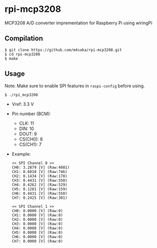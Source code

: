 # rpi-mcp3208
MCP3208 A/D converter imprementation for Raspberry Pi using wiringPi

## Compilation
```
$ git clone https://github.com/m4saka/rpi-mcp3208.git
$ cd rpi-mcp3208
$ make
```

## Usage
Note: Make sure to enable SPI features in `raspi-config` before using.
```
$ ./rpi_mcp3208
```

- Vref: 3.3 V

- Pin number (BCM):
    - CLK: 11
    - DIN: 10
    - DOUT: 9
    - CS(CH0): 8
    - CS(CH1): 7

- Example:
  ```
  << SPI Channel 0 >>
  CH0: 3.2879 [V] (Raw:4081)
  CH1: 0.6010 [V] (Raw:746)
  CH2: 0.1434 [V] (Raw:178)
  CH3: 0.4431 [V] (Raw:550)
  CH4: 0.4262 [V] (Raw:529)
  CH5: 0.1281 [V] (Raw:159)
  CH6: 0.4431 [V] (Raw:550)
  CH7: 0.2425 [V] (Raw:301)

  << SPI Channel 1 >>
  CH0: 0.0000 [V] (Raw:0)
  CH1: 0.0000 [V] (Raw:0)
  CH2: 0.0000 [V] (Raw:0)
  CH3: 0.0000 [V] (Raw:0)
  CH4: 0.0000 [V] (Raw:0)
  CH5: 0.0000 [V] (Raw:0)
  CH6: 0.0000 [V] (Raw:0)
  CH7: 0.0000 [V] (Raw:0)
  ```
